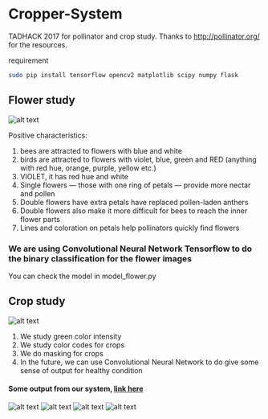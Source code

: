 # Cropper-System
TADHACK 2017 for pollinator and crop study. Thanks to http://pollinator.org/ for the resources.

requirement
```bash
sudo pip install tensorflow opencv2 matplotlib scipy numpy flask
```

## Flower study
![alt text](https://raw.githubusercontent.com/Mongoool/Cropper-System/master/screenshot/flowers.png)

Positive characteristics:

1. bees are attracted to flowers with blue and white
2. birds are attracted to flowers with violet, blue, green and RED (anything with red hue, orange, purple, yellow etc.)
3. VIOLET, it has red hue and white
4. Single flowers — those with one ring of petals — provide more nectar and pollen
5. Double flowers have extra petals have replaced pollen-laden anthers
6. Double flowers also make it more difficult for bees to reach the inner flower parts
7. Lines and coloration on petals help pollinators quickly find flowers

### We are using Convolutional Neural Network Tensorflow to do the binary classification for the flower images
You can check the model in model_flower.py

## Crop study
![alt text](https://raw.githubusercontent.com/Mongoool/Cropper-System/master/screenshot/crop.png)

1. We study green color intensity
2. We study color codes for crops
3. We do masking for crops
4. In the future, we can use Convolutional Neural Network to do give some sense of output for healthy condition

#### Some output from our system, [link here](http://www.huseinhouse.com/cropsystem/)
![alt text](https://raw.githubusercontent.com/Mongoool/Cropper-System/master/screenshot/1.png)
![alt text](https://raw.githubusercontent.com/Mongoool/Cropper-System/master/screenshot/2.png)
![alt text](https://raw.githubusercontent.com/Mongoool/Cropper-System/master/screenshot/3.png)
![alt text](https://raw.githubusercontent.com/Mongoool/Cropper-System/master/screenshot/4.png)
